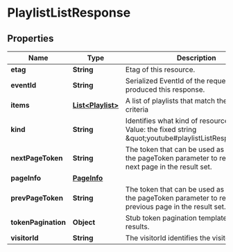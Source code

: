 

# PlaylistListResponse


## Properties

Name | Type | Description | Notes
------------ | ------------- | ------------- | -------------
**etag** | **String** | Etag of this resource. |  [optional]
**eventId** | **String** | Serialized EventId of the request which produced this response. |  [optional]
**items** | [**List&lt;Playlist&gt;**](Playlist.md) | A list of playlists that match the request criteria |  [optional]
**kind** | **String** | Identifies what kind of resource this is. Value: the fixed string \&quot;youtube#playlistListResponse\&quot;. |  [optional]
**nextPageToken** | **String** | The token that can be used as the value of the pageToken parameter to retrieve the next page in the result set. |  [optional]
**pageInfo** | [**PageInfo**](PageInfo.md) |  |  [optional]
**prevPageToken** | **String** | The token that can be used as the value of the pageToken parameter to retrieve the previous page in the result set. |  [optional]
**tokenPagination** | **Object** | Stub token pagination template to suppress results. |  [optional]
**visitorId** | **String** | The visitorId identifies the visitor. |  [optional]



